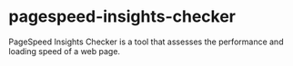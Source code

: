 # pagespeed-insights-checker
PageSpeed Insights Checker is a tool that assesses the performance and loading speed of a web page.
